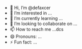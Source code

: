 - 👋 Hi, I’m @defaxcer
- 👀 I’m interested in ...
- 🌱 I’m currently learning ...
- 💞️ I’m looking to collaborate on ...
- 📫 How to reach me ...dcs
- 😄 Pronouns: ...
- ⚡ Fun fact: ...

<!---
defaxcer/defaxcer is a ✨ special ✨ repository because its `README.md` (this file) appears on your GitHub profile.
You can click the Preview link to take a look at your changes.
--->
